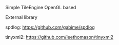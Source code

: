Simple TileEngine OpenGL based

External library

spdlog:
  https://github.com/gabime/spdlog
  
tinyxml2:
  https://github.com/leethomason/tinyxml2
